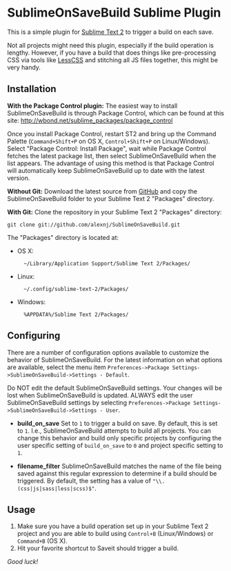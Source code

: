 SublimeOnSaveBuild Sublime Plugin
=================================

This is a simple plugin for [Sublime Text 2](http://www.sublimetext.com/2) to trigger a build on each save.

Not all projects might need this plugin, especially if the build operation is lengthy. However, if you have a build that does things like pre-processing CSS via tools like [LessCSS](http://lesscss.org) and stitching all JS files together, this might be very handy.

Installation
------------
**With the Package Control plugin:** The easiest way to install SublimeOnSaveBuild is through Package Control, which can be found at this site: http://wbond.net/sublime_packages/package_control

Once you install Package Control, restart ST2 and bring up the Command Palette (`Command+Shift+P` on OS X, `Control+Shift+P` on Linux/Windows). Select "Package Control: Install Package", wait while Package Control fetches the latest package list, then select SublimeOnSaveBuild when the list appears. The advantage of using this method is that Package Control will automatically keep SublimeOnSaveBuild up to date with the latest version.

**Without Git:** Download the latest source from [GitHub](http://github.com/alexnj/SublimeOnSaveBuild) and copy the SublimeOnSaveBuild folder to your Sublime Text 2 "Packages" directory.

**With Git:** Clone the repository in your Sublime Text 2 "Packages" directory:

    git clone git://github.com/alexnj/SublimeOnSaveBuild.git


The "Packages" directory is located at:

* OS X:

        ~/Library/Application Support/Sublime Text 2/Packages/

* Linux:

        ~/.config/sublime-text-2/Packages/

* Windows:

        %APPDATA%/Sublime Text 2/Packages/

Configuring
-----------
There are a number of configuration options available to customize the behavior of SublimeOnSaveBuild. For the latest information on what options are available, select the menu item `Preferences->Package Settings->SublimeOnSaveBuild->Settings - Default`.

Do NOT edit the default SublimeOnSaveBuild settings. Your changes will be lost when SublimeOnSaveBuild is updated. ALWAYS edit the user SublimeOnSaveBuild settings by selecting `Preferences->Package Settings->SublimeOnSaveBuild->Settings - User`. 

* **build_on_save**
Set to `1` to trigger a build on save. By default, this is set to `1`. I.e., SublimeOnSaveBuild attempts to build all projects. You can change this behavior and build only specific projects by configuring the user specific setting of `build_on_save` to `0` and project specific setting to `1`.

* **filename_filter**
SublimeOnSaveBuild matches the name of the file being saved against this regular expression to determine if a build should be triggered. By default, the setting has a value of `"\\.(css|js|sass|less|scss)$"`.

Usage
-----
1. Make sure you have a build operation set up in your Sublime Text 2 project and you are able to build using `Control+B` (Linux/Windows) or `Command+B` (OS X).
2. Hit your favorite shortcut to Saveit should trigger a build.

*Good luck!*